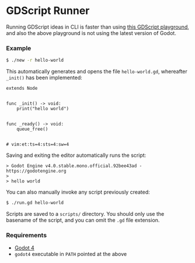 # GDScript Runner

Running GDScript ideas in CLI is faster than using [this GDScript playground](https://gd.tumeo.space),
and also the above playground is not using the latest version of Godot.

### Example

```bash
$ ./new -r hello-world
```
This automatically generates and opens the file `hello-world.gd`, whereafter `_init()` has been implemented:
```gdscript
extends Node


func _init() -> void:
    print("hello world")


func _ready() -> void:
    queue_free()


# vim:et:ts=4:sts=4:sw=4
```
Saving and exiting the editor automatically runs the script:
```
> Godot Engine v4.0.stable.mono.official.92bee43ad - https://godotengine.org
>
> hello world
```
You can also manually invoke any script previously created:
```bash
$ ./run.gd hello-world
```
Scripts are saved to a `scripts/` directory.  You should only use the basename of the script, and you
can omit the `.gd` file extension.

### Requirements

- [Godot 4](https://godotengine.org)
- `godot4` executable in `PATH` pointed at the above
